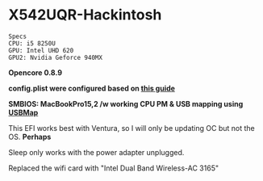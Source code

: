 # X542UQR-Hackintosh

```
Specs
CPU: i5 8250U
GPU: Intel UHD 620
GPU2: Nvidia Geforce 940MX
```

**Opencore 0.8.9**

**config.plist were configured based on [this 
guide](https://dortania.github.io/OpenCore-Install-Guide/config-laptop.plist/kaby-lake.html)**

**SMBIOS: MacBookPro15,2 /w working CPU PM & USB mapping using [USBMap](https://github.com/corpnewt/USBMap)**


This EFI works best with Ventura, so I will only be updating OC but not 
the OS. **Perhaps**

Sleep only works with the power adapter unplugged.

Replaced the wifi card with "Intel Dual Band Wireless-AC 3165"
